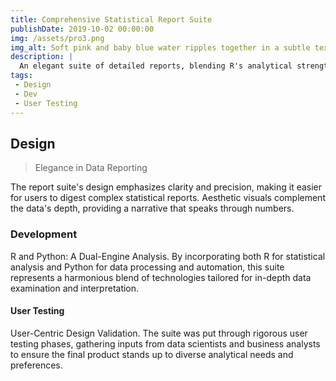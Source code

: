 ```yaml
---
title: Comprehensive Statistical Report Suite
publishDate: 2019-10-02 00:00:00
img: /assets/pro3.png
img_alt: Soft pink and baby blue water ripples together in a subtle texture.
description: |
  An elegant suite of detailed reports, blending R's analytical strength with Python's automation, offering clear insights into complex data sets.
tags:
 - Design
 - Dev
 - User Testing
---
```


 ## Design

 >Elegance in Data Reporting

 The report suite's design emphasizes clarity and precision, making it easier for users to digest complex statistical reports. Aesthetic visuals complement the data's depth, providing a narrative that speaks through numbers.

 ### Development

 R and Python: A Dual-Engine Analysis.
By incorporating both R for statistical analysis and Python for data processing and automation, this suite represents a harmonious blend of technologies tailored for in-depth data examination and interpretation.

#### User Testing

User-Centric Design Validation.
The suite was put through rigorous user testing phases, gathering inputs from data scientists and business analysts to ensure the final product stands up to diverse analytical needs and preferences.